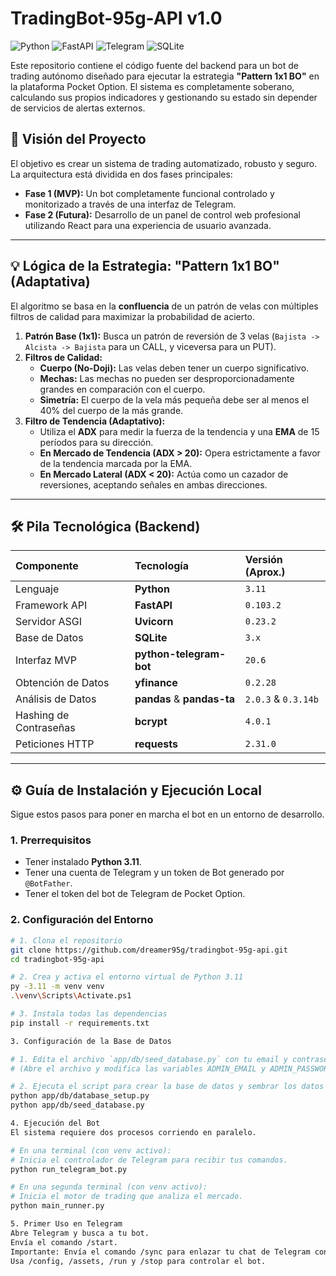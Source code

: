 # TradingBot-95g-API v1.0

![Python](https://img.shields.io/badge/Python-3.11-3776AB?style=for-the-badge&logo=python)
![FastAPI](https://img.shields.io/badge/FastAPI-0.103.2-009688?style=for-the-badge&logo=fastapi)
![Telegram](https://img.shields.io/badge/Telegram-Bot%20API-2CA5E0?style=for-the-badge&logo=telegram)
![SQLite](https://img.shields.io/badge/SQLite-3-003B57?style=for-the-badge&logo=sqlite)

Este repositorio contiene el código fuente del backend para un bot de trading autónomo diseñado para ejecutar la estrategia **"Pattern 1x1 BO"** en la plataforma Pocket Option. El sistema es completamente soberano, calculando sus propios indicadores y gestionando su estado sin depender de servicios de alertas externos.

## 🚀 Visión del Proyecto

El objetivo es crear un sistema de trading automatizado, robusto y seguro. La arquitectura está dividida en dos fases principales:
*   **Fase 1 (MVP):** Un bot completamente funcional controlado y monitorizado a través de una interfaz de Telegram.
*   **Fase 2 (Futura):** Desarrollo de un panel de control web profesional utilizando React para una experiencia de usuario avanzada.

---

## 💡 Lógica de la Estrategia: "Pattern 1x1 BO" (Adaptativa)

El algoritmo se basa en la **confluencia** de un patrón de velas con múltiples filtros de calidad para maximizar la probabilidad de acierto.

1.  **Patrón Base (1x1):** Busca un patrón de reversión de 3 velas (`Bajista -> Alcista -> Bajista` para un CALL, y viceversa para un PUT).
2.  **Filtros de Calidad:**
    *   **Cuerpo (No-Doji):** Las velas deben tener un cuerpo significativo.
    *   **Mechas:** Las mechas no pueden ser desproporcionadamente grandes en comparación con el cuerpo.
    *   **Simetría:** El cuerpo de la vela más pequeña debe ser al menos el 40% del cuerpo de la más grande.
3.  **Filtro de Tendencia (Adaptativo):**
    *   Utiliza el **ADX** para medir la fuerza de la tendencia y una **EMA** de 15 períodos para su dirección.
    *   **En Mercado de Tendencia (ADX > 20):** Opera estrictamente a favor de la tendencia marcada por la EMA.
    *   **En Mercado Lateral (ADX < 20):** Actúa como un cazador de reversiones, aceptando señales en ambas direcciones.

---

## 🛠️ Pila Tecnológica (Backend)

| Componente | Tecnología | Versión (Aprox.) |
| :--- | :--- | :--- |
| Lenguaje | **Python** | `3.11` |
| Framework API | **FastAPI** | `0.103.2` |
| Servidor ASGI | **Uvicorn** | `0.23.2` |
| Base de Datos | **SQLite** | `3.x` |
| Interfaz MVP | **python-telegram-bot**| `20.6` |
| Obtención de Datos | **yfinance** | `0.2.28` |
| Análisis de Datos| **pandas** & **pandas-ta**| `2.0.3` & `0.3.14b`|
| Hashing de Contraseñas | **bcrypt** | `4.0.1` |
| Peticiones HTTP | **requests** | `2.31.0` |

---


## ⚙️ Guía de Instalación y Ejecución Local

Sigue estos pasos para poner en marcha el bot en un entorno de desarrollo.

### 1. Prerrequisitos
*   Tener instalado **Python 3.11**.
*   Tener una cuenta de Telegram y un token de Bot generado por `@BotFather`.
*   Tener el token del bot de Telegram de Pocket Option.

### 2. Configuración del Entorno
```bash
# 1. Clona el repositorio
git clone https://github.com/dreamer95g/tradingbot-95g-api.git
cd tradingbot-95g-api

# 2. Crea y activa el entorno virtual de Python 3.11
py -3.11 -m venv venv
.\venv\Scripts\Activate.ps1

# 3. Instala todas las dependencias
pip install -r requirements.txt

3. Configuración de la Base de Datos

# 1. Edita el archivo `app/db/seed_database.py` con tu email y contraseña de admin.
# (Abre el archivo y modifica las variables ADMIN_EMAIL y ADMIN_PASSWORD)

# 2. Ejecuta el script para crear la base de datos y sembrar los datos iniciales.
python app/db/database_setup.py
python app/db/seed_database.py

4. Ejecución del Bot
El sistema requiere dos procesos corriendo en paralelo.

# En una terminal (con venv activo):
# Inicia el controlador de Telegram para recibir tus comandos.
python run_telegram_bot.py

# En una segunda terminal (con venv activo):
# Inicia el motor de trading que analiza el mercado.
python main_runner.py

5. Primer Uso en Telegram
Abre Telegram y busca a tu bot.
Envía el comando /start.
Importante: Envía el comando /sync para enlazar tu chat de Telegram con tu cuenta de admin en la base de datos.
Usa /config, /assets, /run y /stop para controlar el bot.